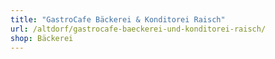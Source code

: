 ```yaml
---
title: "GastroCafe Bäckerei & Konditorei Raisch"
url: /altdorf/gastrocafe-baeckerei-und-konditorei-raisch/
shop: Bäckerei
---
```

